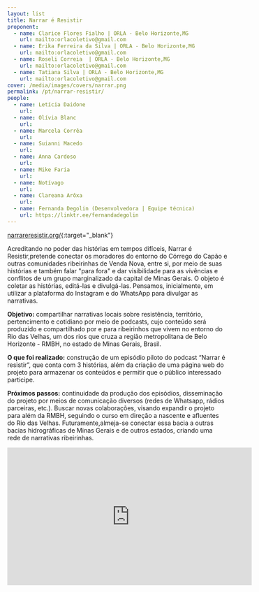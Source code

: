 ```yaml
---
layout: list
title: Narrar é Resistir 
proponent:
  - name: Clarice Flores Fialho | ORLA - Belo Horizonte,MG
    url: mailto:orlacoletivo@gmail.com
  - name: Erika Ferreira da Silva | ORLA - Belo Horizonte,MG
    url: mailto:orlacoletivo@gmail.com
  - name: Roseli Correia  | ORLA - Belo Horizonte,MG
    url: mailto:orlacoletivo@gmail.com
  - name: Tatiana Silva | ORLA - Belo Horizonte,MG
    url: mailto:orlacoletivo@gmail.com
cover: /media/images/covers/narrar.png
permalink: /pt/narrar-resistir/
people:
  - name: Letícia Daidone
    url: 
  - name: Olívia Blanc
    url: 
  - name: Marcela Corrêa
    url: 
  - name: Suianni Macedo
    url: 
  - name: Anna Cardoso
    url: 
  - name: Mike Faria
    url: 
  - name: Notívago
    url: 
  - name: Clareana Arôxa
    url: 
  - name: Fernanda Degolin (Desenvolvedora | Equipe técnica)
    url: https://linktr.ee/fernandadegolin
---
```

  
[narrareresistir.org/](http://narrareresistir.org/){:target="_blank"}
  
Acreditando no poder das histórias em tempos difíceis, Narrar é Resistir,pretende conectar os moradores do entorno do Córrego do Capão e outras comunidades ribeirinhas de Venda Nova, entre si, por meio de suas histórias e também falar "para fora" e dar visibilidade para as vivências e conflitos de um grupo marginalizado da capital de Minas Gerais. O objeto é coletar as histórias, editá-las e divulgá-las. Pensamos, inicialmente, em utilizar a plataforma do Instagram e do WhatsApp para divulgar as narrativas.
  
**Objetivo:** compartilhar narrativas locais sobre resistência, território, pertencimento e cotidiano por meio de podcasts, cujo conteúdo será  produzido e compartilhado por e para ribeirinhos que vivem no  entorno do Rio das Velhas, um dos rios que cruza a região metropolitana de Belo Horizonte - RMBH, no estado de Minas Gerais, Brasil.
  
**O que foi realizado:** construção de um episódio piloto do podcast “Narrar é resistir”, que conta com 3 histórias, além da criação de uma página web do projeto para armazenar os conteúdos e permitir que o público interessado participe.
  
**Próximos passos:** continuidade da produção dos episódios, disseminação do projeto por meios de comunicação diversos (redes de Whatsapp, rádios parceiras, etc.). Buscar novas colaborações, visando expandir o projeto para além da RMBH, seguindo o curso em direção a nascente e afluentes do Rio das Velhas.  Futuramente,almeja-se conectar essa bacia a outras bacias hidrográficas de Minas Gerais e de outros estados, criando uma rede de narrativas ribeirinhas. 

<div class="video-wrapper video-wrapper-16x9">
<iframe width="560" height="315" src="https://www.youtube.com/embed/N1g7KnG7pFw" frameborder="0" allow="accelerometer; autoplay; encrypted-media; gyroscope; picture-in-picture" allowfullscreen></iframe></div>
